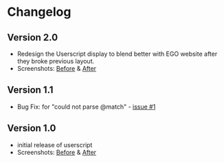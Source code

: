 # Changelog

## Version 2.0
- Redesign the Userscript display to blend better with EGO website after they broke previous layout.
- Screenshots: [Before](https://greasyfork.org/system/screenshots/screenshots/000/006/767/original/ego-zip-downloads-before.png?1489607481) & [After](https://greasyfork.org/system/screenshots/screenshots/000/006/768/original/ego-zip-downloads-after.png?1489607481)

## Version 1.1
- Bug Fix: for "could not parse @match" - [issue #1](https://github.com/MichaelTunnell/ego-zip-downloads-userscript/issues/1)

## Version 1.0
- initial release of userscript
- Screenshots: [Before](https://greasyfork.org/system/screenshots/screenshots/000/003/497/original/ego-zip-downloads-before.jpg?1457454370) & [After](https://greasyfork.org/system/screenshots/screenshots/000/003/498/original/ego-zip-downloads-after.jpg?1457454371)
